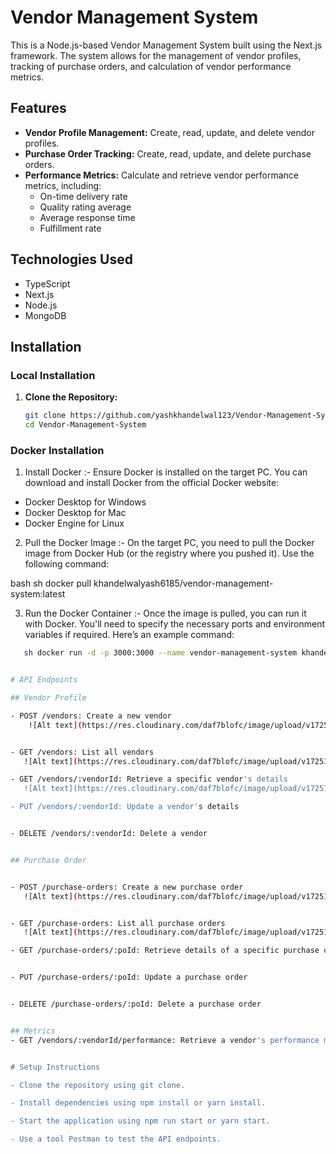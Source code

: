 # Vendor Management System

This is a Node.js-based Vendor Management System built using the Next.js framework. The system allows for the management of vendor profiles, tracking of purchase orders, and calculation of vendor performance metrics.

## Features

- **Vendor Profile Management:** Create, read, update, and delete vendor profiles.
- **Purchase Order Tracking:** Create, read, update, and delete purchase orders.
- **Performance Metrics:** Calculate and retrieve vendor performance metrics, including:
  - On-time delivery rate
  - Quality rating average
  - Average response time
  - Fulfillment rate

## Technologies Used

- TypeScript
- Next.js
- Node.js
- MongoDB

## Installation

### Local Installation

1. **Clone the Repository:**

   ```bash
   git clone https://github.com/yashkhandelwal123/Vendor-Management-System.git
   cd Vendor-Management-System


### Docker Installation

1. Install Docker :- Ensure Docker is installed on the target PC. You can download and install Docker from the official Docker website:

-   Docker Desktop for Windows
-   Docker Desktop for Mac
-   Docker Engine for Linux

2. Pull the Docker Image :- On the target PC, you need to pull the Docker image from Docker Hub (or the registry where you pushed it). Use the following command:

 bash
   sh docker pull khandelwalyash6185/vendor-management-system:latest

3. Run the Docker Container :- Once the image is pulled, you can run it with Docker. You'll need to specify the necessary ports and environment variables if required. Here’s an example command:

```bash
   sh docker run -d -p 3000:3000 --name vendor-management-system khandelwalyash6185/vendor-management


# API Endpoints

## Vendor Profile

- POST /vendors: Create a new vendor
    ![Alt text](https://res.cloudinary.com/daf7blofc/image/upload/v1725133553/yash%20images/zkjulxohigezpaow11gq.jpg)


- GET /vendors: List all vendors
   ![Alt text](https://res.cloudinary.com/daf7blofc/image/upload/v1725133553/yash%20images/jerglmkkdztkuqsmubok.jpg)

- GET /vendors/:vendorId: Retrieve a specific vendor's details
   ![Alt text](https://res.cloudinary.com/daf7blofc/image/upload/v1725133553/yash%20images/k1sw9n3lvz5wx2aswjmr.jpg)

- PUT /vendors/:vendorId: Update a vendor's details


- DELETE /vendors/:vendorId: Delete a vendor


## Purchase Order


- POST /purchase-orders: Create a new purchase order
   ![Alt text](https://res.cloudinary.com/daf7blofc/image/upload/v1725133553/yash%20images/hbp7xvy2lulumfvwoade.jpg)


- GET /purchase-orders: List all purchase orders
   ![Alt text](https://res.cloudinary.com/daf7blofc/image/upload/v1725133553/yash%20images/gscvtckksldw8y87xgt6.jpg)

- GET /purchase-orders/:poId: Retrieve details of a specific purchase order


- PUT /purchase-orders/:poId: Update a purchase order


- DELETE /purchase-orders/:poId: Delete a purchase order


## Metrics
- GET /vendors/:vendorId/performance: Retrieve a vendor's performance metrics


# Setup Instructions

- Clone the repository using git clone.

- Install dependencies using npm install or yarn install.

- Start the application using npm run start or yarn start.

- Use a tool Postman to test the API endpoints.